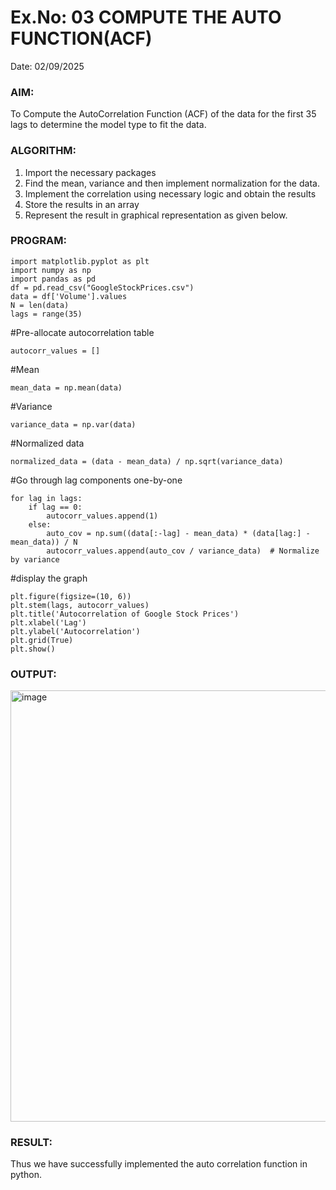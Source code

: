 # Ex.No: 03   COMPUTE THE AUTO FUNCTION(ACF)
Date: 02/09/2025

### AIM:
To Compute the AutoCorrelation Function (ACF) of the data for the first 35 lags to determine the model
type to fit the data.
### ALGORITHM:
1. Import the necessary packages
2. Find the mean, variance and then implement normalization for the data.
3. Implement the correlation using necessary logic and obtain the results
4. Store the results in an array
5. Represent the result in graphical representation as given below.
### PROGRAM:
```
import matplotlib.pyplot as plt
import numpy as np
import pandas as pd
df = pd.read_csv("GoogleStockPrices.csv")
data = df['Volume'].values  
N = len(data)
lags = range(35)
```


#Pre-allocate autocorrelation table
```
autocorr_values = []
```
#Mean
```
mean_data = np.mean(data)
```
#Variance
```
variance_data = np.var(data)
```
#Normalized data
```
normalized_data = (data - mean_data) / np.sqrt(variance_data)
```
#Go through lag components one-by-one
```
for lag in lags:
    if lag == 0:
        autocorr_values.append(1)
    else:
        auto_cov = np.sum((data[:-lag] - mean_data) * (data[lag:] - mean_data)) / N
        autocorr_values.append(auto_cov / variance_data)  # Normalize by variance
```
#display the graph
```
plt.figure(figsize=(10, 6))
plt.stem(lags, autocorr_values)
plt.title('Autocorrelation of Google Stock Prices')
plt.xlabel('Lag')
plt.ylabel('Autocorrelation')
plt.grid(True)
plt.show()
```
### OUTPUT:
<img width="1206" height="690" alt="image" src="https://github.com/user-attachments/assets/0ce8b8fc-5413-4d75-8195-0c226bcb7be4" />


### RESULT:
Thus we have successfully implemented the auto correlation function in python.
